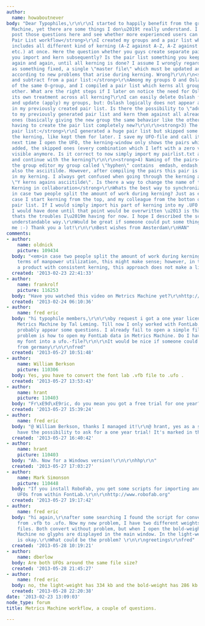 ```yaml
---
author:
  name: howaboutnever
body: "Dear Typophiles,\r\n\r\nI started to happily benefit from the great Metrics
  Machine, yet there are some things I don\u2019t really understand. I thought I might
  post those questions here and see whether more experienced users can help!\r\n\r\n<strong>1)
  Pair List workflow</strong>\r\nI created my groups and a pair list which basically
  includes all different kind of kerning (A-Z against A-Z, A-Z against punctation
  etc.) at once. Here the question whether you guys create separate pair lists which
  you import and kern subsequently? Is the pair list something you keep re-compiling
  again and again, until all kerning is done? I assume I wrongly regard the pair list
  as something fixed, a single \"master file\" which must be updated and reshaped
  according to new problems that arise during kerning. Wrong?\r\n\r\n<strong>2) Add
  and subtract from a pair list:</strong>\r\nAmong my groups O and Oslash are part
  of the same O-group, and I compiled a pair list which kerns all groups against each
  other. What are the right steps if I later on notice the need for Oslash to have
  its own treatment across all kerning?\r\nI can easily delete Oslash from my O-group
  and update (apply) my groups, but: Oslash logically does not appear as \"own instance\"
  in my previously created pair list. Is there the possibility to \"add\" new groups
  to my previously generated pair list and kern them against all already existing
  ones (basically giving the new group the same behavior like the others), without
  having to create the pair list completely new?\r\n\r\n<strong>3) The nature of the
  pair list:</strong>\r\nI generated a huge pair list but skipped some parts during
  the kerning, like kept them for later. I save my UFO-file and call it the day. The
  next time I open the UFO, the kerning-window only shows the pairs which have kerning-values
  added, the skipped ones (every combination which I left with a zero value) are not
  visible anymore. Is it correct to now simply import my pairlist.txt again, hit \"use\"
  and continue with the kerning?\r\n\r\n<strong>4) Naming of the pairs</strong>\r\nIn
  the group editor my group called \"hyphen\" contains  emdash, endash, hypen and
  also the asciitilde. However, after compiling the pairs this pair is listed as \"asciitilde\"
  in my kerning. I always get confused when going through the kerning and it reads
  \"Y kerns agains asciitilde\". Is there a way to change the name of the pair?\r\n\r\n<strong>5)
  Kerning in collaboration</strong>\r\nWhats the best way to synchronize/update data
  in case two people split the amount of work during kerning? Just as example: In
  case I start kerning from the top, and my colleague from the botton of the same
  pair list. If I would simply import his part of kerning into my .UFO file, the kerning
  I would have done until that point would be overwritten \u2013 is that correct?\r\n\r\n\r\nOkay,
  thats the troubles I\u2019m having for now. I hope I described the scenario in an
  understandable way.\r\nWould be great if someone could put some things right for
  me :-) Thank you a lot!\r\n\r\nBest wishes from Amsterdam\r\nHAN"
comments:
- author:
    name: oldnick
    picture: 109434
  body: "<em>in case two people split the amount of work during kerning</em>\r\n\r\nIn
    terms of manpower utilization, this might make sense; however, in terms of delivering
    a product with consistent kerning, this approach does not make a lick of sense\u2026"
  created: '2013-02-23 22:41:33'
- author:
    name: frankrolf
    picture: 116253
  body: "Have you watched this video on Metrics Machine yet?\r\nhttp://blip.tv/robothon-2009/metricsmachine-4-1918297"
  created: '2013-02-24 06:10:36'
- author:
    name: fred eric
  body: "hi typophile members,\r\n\r\nby request i got a one year license copy from
    Metrics Machine by Tal Leming. Till now I only worked with FontLab. So there will
    probably appear some questions. I already fail to open a simple file. So my first
    problem is how to open my FontLab data in Metrics Machine. Do I have to convert
    my font into a ufo.-file?\r\n\r\nIt would be nice if someone could help!\r\ngreetings
    from germany\r\n\r\nfred"
  created: '2013-05-27 10:51:48'
- author:
    name: William Berkson
    picture: 110306
  body: Yes, you have to convert the font lab .vfb file to .ufo .
  created: '2013-05-27 13:53:43'
- author:
    name: hrant
    picture: 110403
  body: "Fr\xE9d\xE9ric, do you mean you got a free trial for one year?\r\n\r\nhhp\r\n"
  created: '2013-05-27 15:39:24'
- author:
    name: fred eric
  body: "@ William Berkson, thanks I managed it!\r\n@ hrant, yes as a student you
    have the possibility to ask for a one year trial! It's marked in the [[http://tools.typesupply.com/faq.html|FAQ]]."
  created: '2013-05-27 16:40:42'
- author:
    name: hrant
    picture: 110403
  body: "Ah. Now for a Windows version!\r\n\r\nhhp\r\n"
  created: '2013-05-27 17:03:27'
- author:
    name: Mark Simonson
    picture: 110448
  body: "If you install RoboFab, you get some scripts for importing and exporting
    UFOs from within FontLab.\r\n\r\nhttp://www.robofab.org"
  created: '2013-05-27 19:17:42'
- author:
    name: fred eric
  body: "hi again,\r\nafter some searching I found the script for converting files
    from .vfb to .ufo. Now my new problem, I have two different weights in two different
    files. Both convert without problem, but when I open the bold-weight in Metrics
    Machine no glyphs are displayed in the main window. In the light-weight everything
    is okay.\r\nWhat could be the problem? \r\n\r\ngreetings\r\nfred"
  created: '2013-05-28 10:19:21'
- author:
    name: dberlow
  body: Are both UFOs around the same file size?
  created: '2013-05-28 21:45:27'
- author:
    name: fred eric
  body: no, the light-weight has 334 kb and the bold-weight has 286 kb!
  created: '2013-05-28 22:20:38'
date: '2013-02-23 13:09:03'
node_type: forum
title: Metrics Machine workflow, a couple of questions.

---
```


